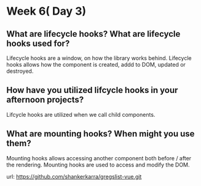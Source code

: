 # Week 6( Day 3)

## What are lifecycle hooks? What are lifecycle hooks used for?

Lifecycle hooks are a window, on how the library works behind. Lifecycle hooks allows how the component is created, addd to DOM, updated or destroyed.

## How have you utilized lifcycle hooks in your afternoon projects?

Lifcycle hooks are utilized when we call child components.

## What are mounting hooks? When might you use them?

Mounting hooks allows accessing  another component both before / after the rendering. Mounting hooks are used to access and modify the DOM. 


url: https://github.com/shankerkarra/gregslist-vue.git